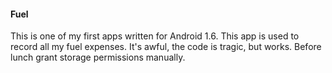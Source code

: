 #### Fuel
This is one of my first apps written for Android 1.6. This app is used to record all my fuel expenses. It's awful, the code is tragic, but works. Before lunch grant storage permissions manually. 
